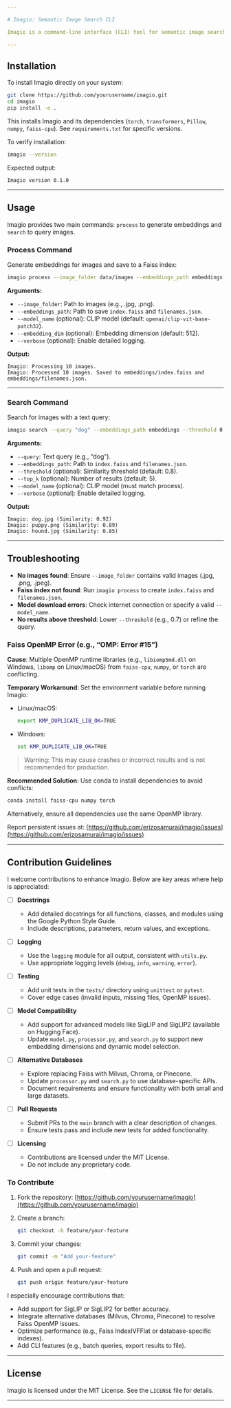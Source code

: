 ```yaml
---

# Imagio: Semantic Image Search CLI

Imagio is a command-line interface (CLI) tool for semantic image search, powered by CLIP (Contrastive Language–Image Pretraining) and Faiss (Facebook AI Similarity Search). It enables users to process a folder of images to generate embeddings, store them in a Faiss index, and search for images using text queries, retrieving the top-k most relevant images above a specified similarity threshold.

---
```


## Installation

To install Imagio directly on your system:

```bash
git clone https://github.com/yourusername/imagio.git
cd imagio
pip install -e .
```

This installs Imagio and its dependencies (`torch`, `transformers`, `Pillow`, `numpy`, `faiss-cpu`). See `requirements.txt` for specific versions.

To verify installation:

```bash
imagio --version
```

Expected output:

```
Imagio version 0.1.0
```

---

## Usage

Imagio provides two main commands: `process` to generate embeddings and `search` to query images.

### Process Command

Generate embeddings for images and save to a Faiss index:

```bash
imagio process --image_folder data/images --embeddings_path embeddings
```

**Arguments:**

* `--image_folder`: Path to images (e.g., .jpg, .png).
* `--embeddings_path`: Path to save `index.faiss` and `filenames.json`.
* `--model_name` (optional): CLIP model (default: `openai/clip-vit-base-patch32`).
* `--embedding_dim` (optional): Embedding dimension (default: 512).
* `--verbose` (optional): Enable detailed logging.

**Output:**

```
Imagio: Processing 10 images.
Imagio: Processed 10 images. Saved to embeddings/index.faiss and embeddings/filenames.json.
```

---

### Search Command

Search for images with a text query:

```bash
imagio search --query "dog" --embeddings_path embeddings --threshold 0.8 --top_k 5
```

**Arguments:**

* `--query`: Text query (e.g., “dog”).
* `--embeddings_path`: Path to `index.faiss` and `filenames.json`.
* `--threshold` (optional): Similarity threshold (default: 0.8).
* `--top_k` (optional): Number of results (default: 5).
* `--model_name` (optional): CLIP model (must match process).
* `--verbose` (optional): Enable detailed logging.

**Output:**

```
Imagio: dog.jpg (Similarity: 0.92)
Imagio: puppy.png (Similarity: 0.89)
Imagio: hound.jpg (Similarity: 0.85)
```

---

## Troubleshooting

* **No images found**: Ensure `--image_folder` contains valid images (.jpg, .png, .jpeg).
* **Faiss index not found**: Run `imagio process` to create `index.faiss` and `filenames.json`.
* **Model download errors**: Check internet connection or specify a valid `--model_name`.
* **No results above threshold**: Lower `--threshold` (e.g., 0.7) or refine the query.

### Faiss OpenMP Error (e.g., “OMP: Error #15”)

**Cause**: Multiple OpenMP runtime libraries (e.g., `libiomp5md.dll` on Windows, `libomp` on Linux/macOS) from `faiss-cpu`, `numpy`, or `torch` are conflicting.

**Temporary Workaround**: Set the environment variable before running Imagio:

* Linux/macOS:

  ```bash
  export KMP_DUPLICATE_LIB_OK=TRUE
  ```
* Windows:

  ```cmd
  set KMP_DUPLICATE_LIB_OK=TRUE
  ```

> Warning: This may cause crashes or incorrect results and is not recommended for production.

**Recommended Solution**: Use conda to install dependencies to avoid conflicts:

```bash
conda install faiss-cpu numpy torch
```

Alternatively, ensure all dependencies use the same OpenMP library.

Report persistent issues at: [https://github.com/erizosamurai/imagio/issues](https://github.com/erizosamurai/imagio/issues)

---

## Contribution Guidelines

I welcome contributions to enhance Imagio. Below are key areas where help is appreciated:

* [ ] **Docstrings**

  * Add detailed docstrings for all functions, classes, and modules using the Google Python Style Guide.
  * Include descriptions, parameters, return values, and exceptions.

* [ ] **Logging**

  * Use the `logging` module for all output, consistent with `utils.py`.
  * Use appropriate logging levels (`debug`, `info`, `warning`, `error`).

* [ ] **Testing**

  * Add unit tests in the `tests/` directory using `unittest` or `pytest`.
  * Cover edge cases (invalid inputs, missing files, OpenMP issues).

* [ ] **Model Compatibility**

  * Add support for advanced models like SigLIP and SigLIP2 (available on Hugging Face).
  * Update `model.py`, `processor.py`, and `search.py` to support new embedding dimensions and dynamic model selection.

* [ ] **Alternative Databases**

  * Explore replacing Faiss with Milvus, Chroma, or Pinecone.
  * Update `processor.py` and `search.py` to use database-specific APIs.
  * Document requirements and ensure functionality with both small and large datasets.

* [ ] **Pull Requests**

  * Submit PRs to the `main` branch with a clear description of changes.
  * Ensure tests pass and include new tests for added functionality.

* [ ] **Licensing**

  * Contributions are licensed under the MIT License.
  * Do not include any proprietary code.

### To Contribute

1. Fork the repository: [https://github.com/yourusername/imagio](https://github.com/yourusername/imagio)
2. Create a branch:

   ```bash
   git checkout -b feature/your-feature
   ```
3. Commit your changes:

   ```bash
   git commit -m "Add your-feature"
   ```
4. Push and open a pull request:

   ```bash
   git push origin feature/your-feature
   ```

I especially encourage contributions that:

* Add support for SigLIP or SigLIP2 for better accuracy.
* Integrate alternative databases (Milvus, Chroma, Pinecone) to resolve Faiss OpenMP issues.
* Optimize performance (e.g., Faiss IndexIVFFlat or database-specific indexes).
* Add CLI features (e.g., batch queries, export results to file).

---

## License

Imagio is licensed under the MIT License. See the `LICENSE` file for details.

---

